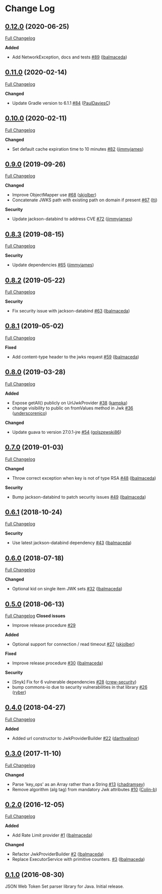 # Change Log

## [0.12.0](https://github.com/auth0/jwks-rsa-java/tree/0.12.0) (2020-06-25)
[Full Changelog](https://github.com/auth0/jwks-rsa-java/compare/0.11.0...0.12.0)

**Added**
- Add NetworkException, docs and tests [\#89](https://github.com/auth0/jwks-rsa-java/pull/89) ([lbalmaceda](https://github.com/lbalmaceda))

## [0.11.0](https://github.com/auth0/jwks-rsa-java/tree/0.11.0) (2020-02-14)
[Full Changelog](https://github.com/auth0/jwks-rsa-java/compare/0.10.0...0.11.0)

**Changed**
- Update Gradle version to 6.1.1 [\#84](https://github.com/auth0/jwks-rsa-java/pull/84) ([PaulDaviesC](https://github.com/PaulDaviesC))

## [0.10.0](https://github.com/auth0/jwks-rsa-java/tree/0.10.0) (2020-02-11)
[Full Changelog](https://github.com/auth0/jwks-rsa-java/compare/0.9.0...0.10.0)

**Changed**
- Set default cache expiration time to 10 minutes [\#82](https://github.com/auth0/jwks-rsa-java/pull/82) ([jimmyjames](https://github.com/jimmyjames))

## [0.9.0](https://github.com/auth0/jwks-rsa-java/tree/0.9.0) (2019-09-26)
[Full Changelog](https://github.com/auth0/jwks-rsa-java/compare/0.8.3...0.9.0)

**Changed**
- Improve ObjectMapper use [\#68](https://github.com/auth0/jwks-rsa-java/pull/68) ([skjolber](https://github.com/skjolber))
- Concatenate JWKS path with existing path on domain if present [\#67](https://github.com/auth0/jwks-rsa-java/pull/67) ([ltj](https://github.com/ltj))

**Security**
- Update jackson-databind to address CVE [\#72](https://github.com/auth0/jwks-rsa-java/pull/72) ([jimmyjames](https://github.com/jimmyjames))

## [0.8.3](https://github.com/auth0/jwks-rsa-java/tree/0.8.3) (2019-08-15)
[Full Changelog](https://github.com/auth0/jwks-rsa-java/compare/0.8.2...0.8.3)

**Security**
- Update dependencies [\#65](https://github.com/auth0/jwks-rsa-java/pull/65) ([jimmyjames](https://github.com/jimmyjames))

## [0.8.2](https://github.com/auth0/jwks-rsa-java/tree/0.8.2) (2019-05-22)
[Full Changelog](https://github.com/auth0/jwks-rsa-java/compare/0.8.1...0.8.2)

**Security**
- Fix security issue with jackson-databind [\#63](https://github.com/auth0/jwks-rsa-java/pull/63) ([lbalmaceda](https://github.com/lbalmaceda))

## [0.8.1](https://github.com/auth0/jwks-rsa-java/tree/0.8.1) (2019-05-02)
[Full Changelog](https://github.com/auth0/jwks-rsa-java/compare/0.8.0...0.8.1)

**Fixed**
- Add content-type header to the jwks request [\#59](https://github.com/auth0/jwks-rsa-java/pull/59) ([lbalmaceda](https://github.com/lbalmaceda))

## [0.8.0](https://github.com/auth0/jwks-rsa-java/tree/0.8.0) (2019-03-28)
[Full Changelog](https://github.com/auth0/jwks-rsa-java/compare/0.7.0...0.8.0)

**Added**
- Expose getAll() publicly on UrlJwkProvider [\#38](https://github.com/auth0/jwks-rsa-java/pull/38) ([kampka](https://github.com/kampka))
- change visibility to public on fromValues method in Jwk [\#36](https://github.com/auth0/jwks-rsa-java/pull/36) ([underscorenico](https://github.com/underscorenico))

**Changed**
- Update guava to version 27.0.1-jre [\#54](https://github.com/auth0/jwks-rsa-java/pull/54) ([golszewski86](https://github.com/golszewski86))

## [0.7.0](https://github.com/auth0/jwks-rsa-java/tree/0.7.0) (2019-01-03)
[Full Changelog](https://github.com/auth0/jwks-rsa-java/compare/0.6.1...0.7.0)

**Changed**
- Throw correct exception when key is not of type RSA [\#48](https://github.com/auth0/jwks-rsa-java/pull/48) ([lbalmaceda](https://github.com/lbalmaceda))

**Security**
- Bump jackson-databind to patch security issues [\#49](https://github.com/auth0/jwks-rsa-java/pull/49) ([lbalmaceda](https://github.com/lbalmaceda))

## [0.6.1](https://github.com/auth0/jwks-rsa-java/tree/0.6.1) (2018-10-24)
[Full Changelog](https://github.com/auth0/jwks-rsa-java/compare/0.6.0...0.6.1)

**Security**
- Use latest jackson-databind dependency [\#43](https://github.com/auth0/jwks-rsa-java/pull/43) ([lbalmaceda](https://github.com/lbalmaceda))

## [0.6.0](https://github.com/auth0/jwks-rsa-java/tree/0.6.0) (2018-07-18)
[Full Changelog](https://github.com/auth0/jwks-rsa-java/compare/0.5.0...0.6.0)

**Changed**
- Optional kid on single item JWK sets [\#32](https://github.com/auth0/jwks-rsa-java/pull/32) ([lbalmaceda](https://github.com/lbalmaceda))

## [0.5.0](https://github.com/auth0/jwks-rsa-java/tree/0.5.0) (2018-06-13)
[Full Changelog](https://github.com/auth0/jwks-rsa-java/compare/0.4.0...0.5.0)
**Closed issues**
- Improve release procedure [\#29](https://github.com/auth0/jwks-rsa-java/issues/29)

**Added**
- Optional support for connection / read timeout [\#27](https://github.com/auth0/jwks-rsa-java/pull/27) ([skjolber](https://github.com/skjolber))

**Fixed**
- Improve release procedure [\#30](https://github.com/auth0/jwks-rsa-java/pull/30) ([lbalmaceda](https://github.com/lbalmaceda))

**Security**
- [Snyk] Fix for 6 vulnerable dependencies [\#28](https://github.com/auth0/jwks-rsa-java/pull/28) ([crew-security](https://github.com/crew-security))
- bump commons-io due to security vulnerabilities in that library [\#26](https://github.com/auth0/jwks-rsa-java/pull/26) ([ryber](https://github.com/ryber))

## [0.4.0](https://github.com/auth0/jwks-rsa-java/tree/jwks-rsa-0.4.0) (2018-04-27)
[Full Changelog](https://github.com/auth0/jwks-rsa-java/compare/jwks-rsa-0.3.0...jwks-rsa-0.4.0)

**Added**
- Added url constructor to JwkProviderBuilder [\#22](https://github.com/auth0/jwks-rsa-java/pull/22) ([darthvalinor](https://github.com/darthvalinor))

## [0.3.0](https://github.com/auth0/jwks-rsa-java/tree/jwks-rsa-0.3.0) (2017-11-10)
[Full Changelog](https://github.com/auth0/jwks-rsa-java/compare/jwks-rsa-0.2.0...jwks-rsa-0.3.0)

**Changed**
- Parse 'key_ops' as an Array rather than a String [\#13](https://github.com/auth0/jwks-rsa-java/pull/13) ([chadramsey](https://github.com/chadramsey))
- Remove algorithm (alg tag) from mandatory Jwk attributes [\#10](https://github.com/auth0/jwks-rsa-java/pull/10) ([Colin-b](https://github.com/Colin-b))

## [0.2.0](https://github.com/auth0/jwks-rsa-java/tree/jwks-rsa-0.2.0) (2016-12-05)
[Full Changelog](https://github.com/auth0/jwks-rsa-java/compare/jwks-rsa-0.1.0...jwks-rsa-0.2.0)

**Added**
- Add Rate Limit provider [\#1](https://github.com/auth0/jwks-rsa-java/pull/1) ([lbalmaceda](https://github.com/lbalmaceda))

**Changed**
- Refactor JwkProviderBuilder [\#2](https://github.com/auth0/jwks-rsa-java/pull/2) ([lbalmaceda](https://github.com/lbalmaceda))
- Replace ExecutorService with primitive counters. [\#3](https://github.com/auth0/jwks-rsa-java/pull/3) ([lbalmaceda](https://github.com/lbalmaceda))

## [0.1.0](https://github.com/auth0/jwks-rsa-java/tree/jwks-rsa-0.1.0) (2016-08-30)

JSON Web Token Set parser library for Java. Initial release.



